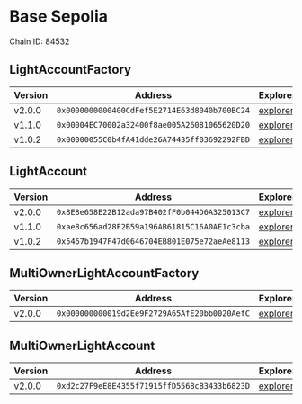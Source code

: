 # Base Sepolia

Chain ID: 84532

## LightAccountFactory

| Version | Address                                      | Explorer                                                                                           | Salt                                                                 | Run                                                                           |
| ------- | -------------------------------------------- | -------------------------------------------------------------------------------------------------- | -------------------------------------------------------------------- | ----------------------------------------------------------------------------- |
| v2.0.0  | `0x0000000000400CdFef5E2714E63d8040b700BC24` | [explorer](https://sepolia.basescan.org/address/0x0000000000400CdFef5E2714E63d8040b700BC24)        | `0x00000000000000000000000000000000000000005f1ffd9d31306e056bcc959b` | [run](./broadcast/Deploy_LightAccountFactory.s.sol/84532/run-1714099429.json) |
| v1.1.0  | `0x00004EC70002a32400f8ae005A26081065620D20` | [explorer](https://base-sepolia.blockscout.com/address/0x00004EC70002a32400f8ae005A26081065620D20) | `0x4e59b44847b379578588920ca78fbf26c0b4956c3406f3bdc271500000c2f72f` | [run](./broadcast/Deploy_LightAccountFactory.s.sol/84532/run-1704925784.json) |
| v1.0.2  | `0x00000055C0b4fA41dde26A74435ff03692292FBD` | [explorer](https://base-sepolia.blockscout.com/address/0x00000055C0b4fA41dde26A74435ff03692292FBD) | `0x4e59b44847b379578588920ca78fbf26c0b4956c3406f3bdc271500000c2f72f` | [run](./broadcast/Deploy_LightAccountFactory.s.sol/84532/run-1700012407.json) |

## LightAccount

| Version | Address                                      | Explorer                                                                                           | Run                                                                           |
| ------- | -------------------------------------------- | -------------------------------------------------------------------------------------------------- | ----------------------------------------------------------------------------- |
| v2.0.0  | `0x8E8e658E22B12ada97B402fF0b044D6A325013C7` | [explorer](https://sepolia.basescan.org/address/0x8E8e658E22B12ada97B402fF0b044D6A325013C7)        | [run](./broadcast/Deploy_LightAccountFactory.s.sol/84532/run-1714099429.json) |
| v1.1.0  | `0xae8c656ad28F2B59a196AB61815C16A0AE1c3cba` | [explorer](https://base-sepolia.blockscout.com/address/0xae8c656ad28F2B59a196AB61815C16A0AE1c3cba) | [run](./broadcast/Deploy_LightAccountFactory.s.sol/84532/run-1704925784.json) |
| v1.0.2  | `0x5467b1947F47d0646704EB801E075e72aeAe8113` | [explorer](https://base-sepolia.blockscout.com/address/0x5467b1947F47d0646704EB801E075e72aeAe8113) | [run](./broadcast/Deploy_LightAccountFactory.s.sol/84532/run-1700012407.json) |

## MultiOwnerLightAccountFactory

| Version | Address                                      | Explorer                                                                                    | Salt                                                                 | Run                                                                                     |
| ------- | -------------------------------------------- | ------------------------------------------------------------------------------------------- | -------------------------------------------------------------------- | --------------------------------------------------------------------------------------- |
| v2.0.0  | `0x000000000019d2Ee9F2729A65AfE20bb0020AefC` | [explorer](https://sepolia.basescan.org/address/0x000000000019d2Ee9F2729A65AfE20bb0020AefC) | `0x0000000000000000000000000000000000000000bb3ab048b3f4ef2620ea0163` | [run](./broadcast/Deploy_MultiOwnerLightAccountFactory.s.sol/84532/run-1714102576.json) |

## MultiOwnerLightAccount

| Version | Address                                      | Explorer                                                                                    | Run                                                                                     |
| ------- | -------------------------------------------- | ------------------------------------------------------------------------------------------- | --------------------------------------------------------------------------------------- |
| v2.0.0  | `0xd2c27F9eE8E4355f71915ffD5568cB3433b6823D` | [explorer](https://sepolia.basescan.org/address/0xd2c27F9eE8E4355f71915ffD5568cB3433b6823D) | [run](./broadcast/Deploy_MultiOwnerLightAccountFactory.s.sol/84532/run-1714102576.json) |

